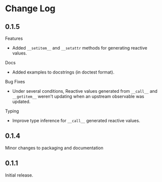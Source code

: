 # Change Log

## 0.1.5

Features

* Added ``__setitem__`` and ``__setattr`` methods for generating reactive values.

Docs

* Added examples to docstrings (in doctest format).

Bug Fixes

* Under several conditions, Reactive values generated from ``__call__`` and ``__getitem__`` weren't updating when an upstream observable was updated.

Typing

* Improve type inference for ``__call__`` generated reactive values.

## 0.1.4
Minor changes to packaging and documentation

## 0.1.1
Initial release.
